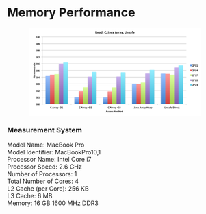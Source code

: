 <style>
.doc-img-full {
  display: block; 
  margin: 0 auto;
  width: 700px;
  background-repeat: no-repeat;
}

.doc-img-half {
  display: block; 
  margin-left: auto;  
  margin-right: auto;
  width: 400px;
  background-repeat: no-repeat;
}

.doc-img-qtr {
  display: block;
  margin-left: auto;
  margin-right: auto;
  width: 200px;
  background-repeat: no-repeat;
}
</style>

# Memory Performance

<img class="doc-img-half" src="img/Read_C_Java_Unsafe.png" alt="img/Read_C_Java_Unsafe.png" />














### Measurement System
  Model Name:	MacBook Pro<br>
  Model Identifier:	MacBookPro10,1<br>
  Processor Name:	Intel Core i7<br>
  Processor Speed:	2.6 GHz<br>
  Number of Processors:	1<br>
  Total Number of Cores:	4<br>
  L2 Cache (per Core):	256 KB<br>
  L3 Cache:	6 MB<br>
  Memory:	16 GB 1600 MHz DDR3